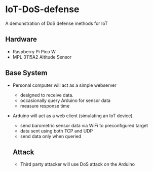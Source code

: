 # IoT-DoS-defense
A demonstration of DoS defense methods for IoT

## Hardware
- Raspberry Pi Pico W
- MPL 3115A2 Altitude Sensor

## Base System
- Personal computer will act as a simple webserver
  - designed to receive data.
  - occasionally query Arduino for sensor data
  - measure response time
- Arduino will act as a web client (simulating an IoT device).
  - send barometric sensor data via WiFi to preconfigured target
  - data sent using both TCP and UDP
  - send data only when queried

  ## Attack
  - Third party attacker will use DoS attack on the Arduino